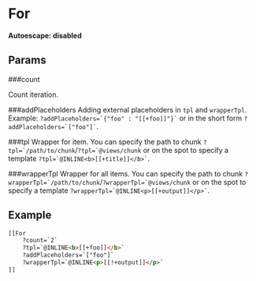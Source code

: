 For
====================
**Autoescape: disabled**

Params
--------------------

###count

Count iteration.

###addPlaceholders
Adding external placeholders in `tpl` and `wrapperTpl`. Example: ``` ?addPlaceholders=`{"foo" : "[[+foo]]"}` ``` or in the short form ``` ?addPlaceholders=`["foo"]` ```.

###tpl
Wrapper for item. You can specify the path to chunk ```?tpl=`/path/to/chunk```/```?tpl=`@views/chunk``` or on the spot to specify a template ``` ?tpl=`@INLINE<b>[[+title]]</b>` ```.

###wrapperTpl
Wrapper for all items. You can specify the path to chunk ```?wrapperTpl=`/path/to/chunk```/```?wrapperTpl=`@views/chunk``` or on the spot to specify a template ``` ?wrapperTpl=`@INLINE<p>[[+output]]</p>` ```.

Example
--------------------

```html
[[For
    ?count=`2`
    ?tpl=`@INLINE<b>[[+foo]]</b>`
    ?addPlaceholders=`["foo"]`
    ?wrapperTpl=`@INLINE<p>[[!+output]]</p>`
]]
```